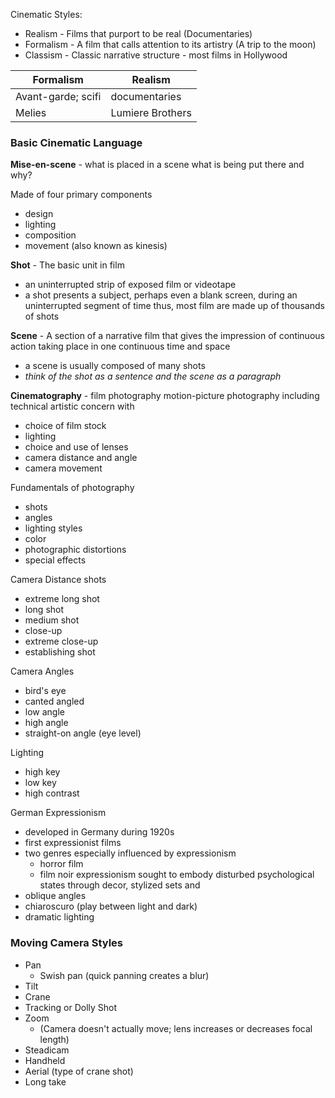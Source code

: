 
Cinematic Styles:
- Realism - Films that purport to be real (Documentaries)
- Formalism - A film that calls attention to its artistry (A trip to the moon)
- Classism - Classic narrative structure - most films in Hollywood


| **Formalism**          | **Realism**       |
| ------------------ | ------------- |
| Avant-garde; scifi | documentaries |
| Melies             | Lumiere Brothers              |


### Basic Cinematic Language

**Mise-en-scene** - what is placed in a scene
what is being put there and why?

Made of four primary components
- design
- lighting
- composition
- movement (also known as kinesis)


**Shot** - The basic unit in film 
- an uninterrupted strip of exposed film or videotape
- a shot presents a subject, perhaps even a blank screen, during an uninterrupted segment of time
thus, most film are made up of thousands of shots

**Scene** - A section of a narrative film that gives the impression of continuous action taking place in one continuous time and space
- a scene is usually composed of many shots
- *think of the shot as a sentence and the scene as a paragraph*


**Cinematography** - film photography
motion-picture photography including technical artistic concern with
- choice of film stock
- lighting
- choice and use of lenses
- camera distance and angle
- camera movement

Fundamentals of photography
- shots
- angles
- lighting styles
- color
- photographic distortions
- special effects

Camera Distance shots
- extreme long shot
- long shot
- medium shot
- close-up
- extreme close-up
- establishing shot

Camera Angles
- bird's eye
- canted angled
- low angle
- high angle
- straight-on angle (eye level)

Lighting
- high key
- low key
- high contrast

German Expressionism
- developed in Germany during 1920s
- first expressionist films
- two genres especially influenced by expressionism
	- horror film
	- film noir
expressionism sought to embody disturbed psychological states through decor, stylized sets and
- oblique angles
- chiaroscuro (play between light and dark)
- dramatic lighting


### Moving Camera Styles
- Pan 
	- Swish pan (quick panning creates a blur)
- Tilt
- Crane
- Tracking or Dolly Shot
- Zoom
	- (Camera doesn't actually move; lens increases or decreases focal length)
- Steadicam
- Handheld
- Aerial (type of crane shot)
- Long take

